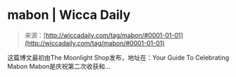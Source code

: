 <!--yml

category: 未分类

date: 2024-06-12 18:25:52

-->

# mabon | Wicca Daily

> 来源：[http://wiccadaily.com/tag/mabon/#0001-01-01](http://wiccadaily.com/tag/mabon/#0001-01-01)

这篇博文最初由The Moonlight Shop发布，地址在：Your Guide To Celebrating Mabon Mabon是庆祝第二次收获和…

